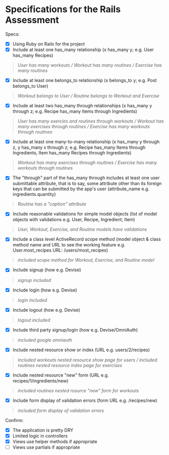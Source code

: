 # Specifications for the Rails Assessment

Specs:
- [x] Using Ruby on Rails for the project
- [x] Include at least one has_many relationship (x has_many y; e.g. User has_many Recipes)
> *User has many workouts / Workout has many routines / Exercise has many routines*

- [x] Include at least one belongs_to relationship (x belongs_to y; e.g. Post belongs_to User)
> *Workout belongs to User / Routine belongs to Workout and Exercise*

- [x] Include at least two has_many through relationships (x has_many y through z; e.g. Recipe has_many Items through Ingredients)
> *User has many exercies and routines through workouts / Workout has many exercises through routines / Exercise has many workouts through routines*

- [x] Include at least one many-to-many relationship (x has_many y through z, y has_many x through z; e.g. Recipe has_many Items through Ingredients, Item has_many Recipes through Ingredients)
> *Workout has many exercises through routines / Exercise has many workouts through routines*

- [x] The "through" part of the has_many through includes at least one user submittable attribute, that is to say, some attribute other than its foreign keys that can be submitted by the app's user (attribute_name e.g. ingredients.quantity)
> *Routine has a "caption" attribute*

- [x] Include reasonable validations for simple model objects (list of model objects with validations e.g. User, Recipe, Ingredient, Item)
> *User, Workout, Exercise, and Routine models have validations*

- [x] Include a class level ActiveRecord scope method (model object & class method name and URL to see the working feature e.g. User.most_recipes URL: /users/most_recipes)
> *included scope method for Workout, Exercise, and Routine model*

- [x] Include signup (how e.g. Devise)
> *signup included*

- [x] Include login (how e.g. Devise)
> *login included*

- [x] Include logout (how e.g. Devise)
> *logout included*

- [x] Include third party signup/login (how e.g. Devise/OmniAuth)
> *included google omniauth*

- [x] Include nested resource show or index (URL e.g. users/2/recipes)
> *included workouts nested resource show page for users / included routines nested resource index page for exercises*

- [x] Include nested resource "new" form (URL e.g. recipes/1/ingredients/new)
> *included routines nested rosurce "new" form for workouts*

- [x] Include form display of validation errors (form URL e.g. /recipes/new)
> *included form display of validation errors*

Confirm:
- [x] The application is pretty DRY
- [x] Limited logic in controllers
- [x] Views use helper methods if appropriate
- [ ] Views use partials if appropriate